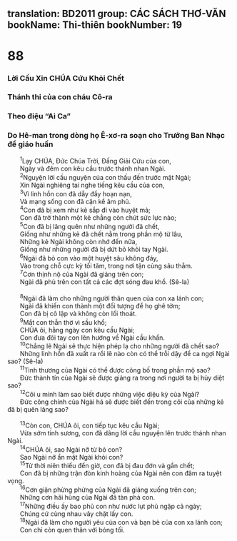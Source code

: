 translation: BD2011
group: CÁC SÁCH THƠ-VĂN
bookName: Thi-thiên 
bookNumber: 19
-------

<div class="title"><h1>88</h1><h3>Lời Cầu Xin CHÚA Cứu Khỏi Chết</h3><h3>Thánh thi của con cháu Cô-ra </h3><h3>Theo điệu “Ai Ca”</h3><h3>Do Hê-man trong dòng họ Ê-xơ-ra soạn cho Trưởng Ban Nhạc để giáo huấn</h3></div>
<span class="verse thi_88_1">  <sup>1</sup>Lạy CHÚA, Ðức Chúa Trời, Ðấng Giải Cứu của con,<br/>  Ngày và đêm con kêu cầu trước thánh nhan Ngài.<br/></span>
<span class="verse thi_88_2">  <sup>2</sup>Nguyện lời cầu nguyện của con thấu đến trước mặt Ngài;<br/>  Xin Ngài nghiêng tai nghe tiếng kêu cầu của con,<br/></span>
<span class="verse thi_88_3">  <sup>3</sup>Vì linh hồn con đã dẫy đầy hoạn nạn,<br/>  Và mạng sống con đã cận kề âm phủ.<br/></span>
<span class="verse thi_88_4">  <sup>4</sup>Con đã bị xem như kẻ sắp đi vào huyệt mả;<br/>  Con đã trở thành một kẻ chẳng còn chút sức lực nào;<br/></span>
<span class="verse thi_88_5">  <sup>5</sup>Con đã bị lãng quên như những người đã chết,<br/>  Giống như những kẻ đã chết nằm trong phần mộ từ lâu,<br/>  Những kẻ Ngài không còn nhớ đến nữa,<br/>  Giống như những người đã bị dứt bỏ khỏi tay Ngài.<br/></span>
<span class="verse thi_88_6">  <sup>6</sup>Ngài đã bỏ con vào một huyệt sâu không đáy,<br/>  Vào trong chỗ cực kỳ tối tăm, trong nơi tận cùng sâu thẳm.<br/></span>
<span class="verse thi_88_7">  <sup>7</sup>Cơn thịnh nộ của Ngài đã giáng trên con;<br/>  Ngài đã phủ trên con tất cả các đợt sóng đau khổ. (Sê-la)<br/><br/></span>
<span class="verse thi_88_8">  <sup>8</sup>Ngài đã làm cho những người thân quen của con xa lánh con;<br/>  Ngài đã khiến con thành một đối tượng để họ ghê tởm;<br/>  Con đã bị cô lập và không còn lối thoát.<br/></span>
<span class="verse thi_88_9">  <sup>9</sup>Mắt con thẫn thờ vì sầu khổ;<br/>  CHÚA ôi, hằng ngày con kêu cầu Ngài;<br/>  Con đưa đôi tay con lên hướng về Ngài cầu khẩn.<br/></span>
<span class="verse thi_88_10">  <sup>10</sup>Chẳng lẽ Ngài sẽ thực hiện phép lạ cho những người đã chết sao?<br/>  Những linh hồn đã xuất ra rồi lẽ nào còn có thể trỗi dậy để ca ngợi Ngài sao? (Sê-la)<br/></span>
<span class="verse thi_88_11">  <sup>11</sup>Tình thương của Ngài có thể được công bố trong phần mộ sao?<br/>  Ðức thành tín của Ngài sẽ được giảng ra trong nơi người ta bị hủy diệt sao?<br/></span>
<span class="verse thi_88_12">  <sup>12</sup>Cõi u minh làm sao biết được những việc diệu kỳ của Ngài?<br/>  Ðức công chính của Ngài há sẽ được biết đến trong cõi của những kẻ đã bị quên lãng sao?<br/><br/></span>
<span class="verse thi_88_13">  <sup>13</sup>Còn con, CHÚA ôi, con tiếp tục kêu cầu Ngài;<br/>  Vừa sớm tinh sương, con đã dâng lời cầu nguyện lên trước thánh nhan Ngài.<br/></span>
<span class="verse thi_88_14">  <sup>14</sup>CHÚA ôi, sao Ngài nỡ từ bỏ con?<br/>  Sao Ngài nỡ ẩn mặt Ngài khỏi con?<br/></span>
<span class="verse thi_88_15">  <sup>15</sup>Từ thời niên thiếu đến giờ, con đã bị đau đớn và gần chết;<br/>  Con đã bị những trận đòn kinh hoàng của Ngài nên con đâm ra tuyệt vọng.<br/></span>
<span class="verse thi_88_16">  <sup>16</sup>Cơn giận phừng phừng của Ngài đã giáng xuống trên con;<br/>  Những cơn hãi hùng của Ngài đã tàn phá con.<br/></span>
<span class="verse thi_88_17">  <sup>17</sup>Những điều ấy bao phủ con như nước lụt phủ ngập cả ngày;<br/>  Chúng cứ cùng nhau vây chặt lấy con.<br/></span>
<span class="verse thi_88_18">  <sup>18</sup>Ngài đã làm cho người yêu của con và bạn bè của con xa lánh con;<br/>  Con chỉ còn quen thân với bóng tối.<br/></span>
